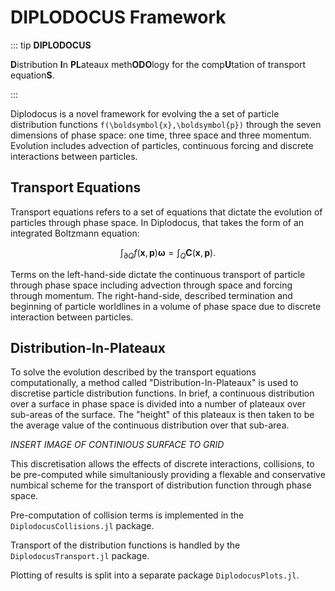 # DIPLODOCUS Framework

::: tip **DIPLODOCUS**

**D**istribution **I**n **PL**ateaux meth**ODO**logy for the comp**U**tation of transport equation**S**.

:::

Diplodocus is a novel framework for evolving the a set of particle distribution functions ``f(\boldsymbol{x},\boldsymbol{p})`` through the seven dimensions of phase space: one time, three space and three momentum. Evolution includes advection of particles, continuous forcing and discrete interactions between particles.   

## Transport Equations
Transport equations refers to a set of equations that dictate the evolution of particles through phase space. In Diplodocus, that takes the form of an integrated Boltzmann equation: 
```math
\int_{\partial Q} f(\boldsymbol{x},\boldsymbol{p}) \boldsymbol{\omega} = \int_{Q} \boldsymbol{C}(\boldsymbol{x},\boldsymbol{p}).
```
Terms on the left-hand-side dictate the continuous transport of particle through phase space including advection through space and forcing through momentum. The right-hand-side, described termination and beginning of particle worldlines in a volume of phase space due to discrete interaction between particles. 

## Distribution-In-Plateaux
To solve the evolution described by the transport equations computationally, a method called "Distribution-In-Plateaux" is used to discretise particle distribution functions. In brief, a continuous distribution over a surface in phase space is divided into a number of plateaux over sub-areas of the surface. The "height" of this plateaux is then taken to be the average value of the continuous distribution over that sub-area. 

*INSERT IMAGE OF CONTINIOUS SURFACE TO GRID*

This discretisation allows the effects of discrete interactions, collisions, to be pre-computed while simultaniously providing a flexable and conservative numbical scheme for the transport of distribution function through phase space. 

Pre-computation of collision terms is implemented in the `DiplodocusCollisions.jl` package. 

Transport of the distribution functions is handled by the `DiplodocusTransport.jl` package.

Plotting of results is split into a separate package `DiplodocusPlots.jl`.

